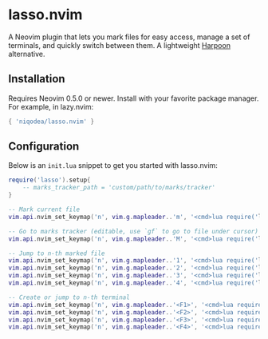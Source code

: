 # lasso.nvim

A Neovim plugin that lets you mark files for easy access, manage a set of terminals, and quickly switch between them. A lightweight [Harpoon](https://github.com/ThePrimeagen/harpoon) alternative.

## Installation

Requires Neovim 0.5.0 or newer. Install with your favorite package manager. For example, in lazy.nvim:

```lua
{ 'niqodea/lasso.nvim' }
```

## Configuration

Below is an `init.lua` snippet to get you started with lasso.nvim:

```lua
require('lasso').setup{
    -- marks_tracker_path = 'custom/path/to/marks/tracker'
}

-- Mark current file
vim.api.nvim_set_keymap('n', vim.g.mapleader..'m', '<cmd>lua require('lasso').mark_file()<cr>', {noremap = true})

-- Go to marks tracker (editable, use `gf` to go to file under cursor)
vim.api.nvim_set_keymap('n', vim.g.mapleader..'M', '<cmd>lua require('lasso').open_marks_tracker()<cr>', {noremap = true})

-- Jump to n-th marked file
vim.api.nvim_set_keymap('n', vim.g.mapleader..'1', '<cmd>lua require('lasso').open_marked_file(1)<cr>', {noremap = true})
vim.api.nvim_set_keymap('n', vim.g.mapleader..'2', '<cmd>lua require('lasso').open_marked_file(2)<cr>', {noremap = true})
vim.api.nvim_set_keymap('n', vim.g.mapleader..'3', '<cmd>lua require('lasso').open_marked_file(3)<cr>', {noremap = true})
vim.api.nvim_set_keymap('n', vim.g.mapleader..'4', '<cmd>lua require('lasso').open_marked_file(4)<cr>', {noremap = true})

-- Create or jump to n-th terminal
vim.api.nvim_set_keymap('n', vim.g.mapleader..'<F1>', '<cmd>lua require('lasso').open_terminal(1)<cr>', {noremap = true})
vim.api.nvim_set_keymap('n', vim.g.mapleader..'<F2>', '<cmd>lua require('lasso').open_terminal(2)<cr>', {noremap = true})
vim.api.nvim_set_keymap('n', vim.g.mapleader..'<F3>', '<cmd>lua require('lasso').open_terminal(3)<cr>', {noremap = true})
vim.api.nvim_set_keymap('n', vim.g.mapleader..'<F4>', '<cmd>lua require('lasso').open_terminal(4)<cr>', {noremap = true})
